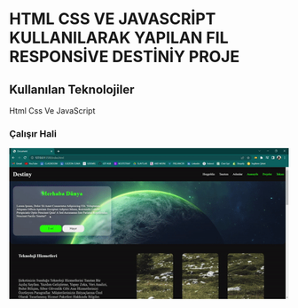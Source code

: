 <h1>HTML CSS VE JAVASCRİPT KULLANILARAK YAPILAN FIL RESPONSİVE DESTİNİY PROJE</h1>

<h2>Kullanılan Teknolojiler</h2>

<p>Html Css Ve JavaScript</p>

<h3>Çalışır Hali</h3>

![](destin.gif)
